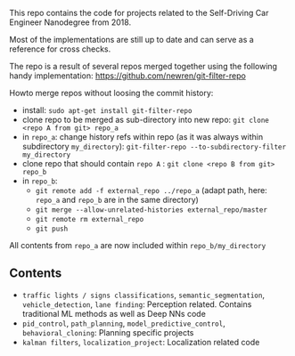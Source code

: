 This repo contains the code for projects related to the Self-Driving Car Engineer Nanodegree from 2018.

Most of the implementations are still up to date and can serve as a reference for cross checks.

The repo is a result of several repos merged together using the following handy implementation: https://github.com/newren/git-filter-repo

Howto merge repos without loosing the commit history:
* install: `sudo apt-get install git-filter-repo`
* clone repo to be merged as sub-directory into new repo: `git clone <repo A from git> repo_a`
* in `repo_a`: change history refs within repo (as it was always within subdirectory `my_directory`): `git-filter-repo --to-subdirectory-filter my_directory`
* clone repo that should contain `repo A` : `git clone <repo B from git> repo_b`
* in `repo_b`:
  * `git remote add -f external_repo ../repo_a` (adapt path, here: `repo_a` and `repo_b` are in the same directory)
  * `git merge --allow-unrelated-histories external_repo/master`
  * `git remote rm external_repo`
  * `git push`

All contents from `repo_a` are now included within `repo_b/my_directory`



## Contents

* `traffic lights / signs classifications`, `semantic_segmentation`, `vehicle_detection`, `lane finding`: Perception related. Contains traditional ML methods as well as Deep NNs code
* `pid_control`, `path_planning`, `model_predictive_control`, `behavioral_cloning`: Planning specific projects
* `kalman filters`, `localization_project`: Localization related code
